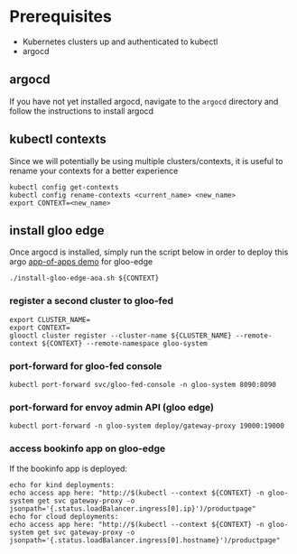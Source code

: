 # Prerequisites
- Kubernetes clusters up and authenticated to kubectl
- argocd

## argocd
If you have not yet installed argocd, navigate to the `argocd` directory and follow the instructions to install argocd

## kubectl contexts
Since we will potentially be using multiple clusters/contexts, it is useful to rename your contexts for a better experience
```
kubectl config get-contexts
kubectl config rename-contexts <current_name> <new_name>
export CONTEXT=<new_name>
```

## install gloo edge
Once argocd is installed, simply run the script below in order to deploy this argo [app-of-apps demo](https://github.com/ably77/solo-testbed-apps/tree/main/argo-apps/environments/gloo-edge) for gloo-edge
```
./install-gloo-edge-aoa.sh ${CONTEXT}
```

### register a second cluster to gloo-fed
```
export CLUSTER_NAME=
export CONTEXT=
glooctl cluster register --cluster-name ${CLUSTER_NAME} --remote-context ${CONTEXT} --remote-namespace gloo-system
```

### port-forward for gloo-fed console
```
kubectl port-forward svc/gloo-fed-console -n gloo-system 8090:8090
```

### port-forward for envoy admin API (gloo edge)
```
kubectl port-forward -n gloo-system deploy/gateway-proxy 19000:19000
```

### access bookinfo app on gloo-edge
If the bookinfo app is deployed:
```
echo for kind deployments:
echo access app here: "http://$(kubectl --context ${CONTEXT} -n gloo-system get svc gateway-proxy -o jsonpath='{.status.loadBalancer.ingress[0].ip}')/productpage"
echo for cloud deployments:
echo access app here: "http://$(kubectl --context ${CONTEXT} -n gloo-system get svc gateway-proxy -o jsonpath='{.status.loadBalancer.ingress[0].hostname}')/productpage"
```
